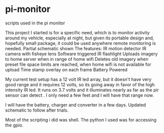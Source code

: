 pi-monitor
==========

scripts used in the pi monitor

This project I started is for a specific need, which is to monitor activity around my vehicle, especially at night, but given its portable design and, hopefully small package, it could be used anywhere remote monitoring is needed. Partial schematic shown 
The features: 
IR motion detector 
IR camera with fisheye lens 
Software triggered IR flashlight 
Uploads imagery to home server when in range of home wifi 
Deletes old imagery when preset file space limits are reached, when home wifi is not available for upload 
Time stamp overlay on each frame 
Battery Powered 

My current test setup has a 12 volt IR led array, but it doesn't have very good range and it requires 12 volts, so its going away in favor of the high intensity IR led. It runs on 3.7 volts and it illuminates nearly as far as the pir sensor can detect . I only need a few feet and I will have that range now.

I will have the battery, charger and converter in a few days. Updated schematic to follow after trials. 

Most of the scripting i did was shell. The python I used was for accessing the gpio.
